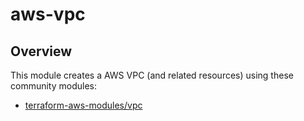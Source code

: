 # aws-vpc

## Overview

This module creates a AWS VPC (and related resources) using these community modules:

- [terraform-aws-modules/vpc](https://registry.terraform.io/modules/terraform-aws-modules/vpc/aws/latest)
